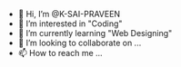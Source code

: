 - 👋 Hi, I’m @K-SAI-PRAVEEN
- 👀 I’m interested in "Coding"
- 🌱 I’m currently learning "Web Designing"
- 💞️ I’m looking to collaborate on ...
- 📫 How to reach me ...

<!---
K-SAI-PRAVEEN/K-SAI-PRAVEEN is a ✨ special ✨ repository because its `README.md` (this file) appears on your GitHub profile.
You can click the Preview link to take a look at your changes.
--->
